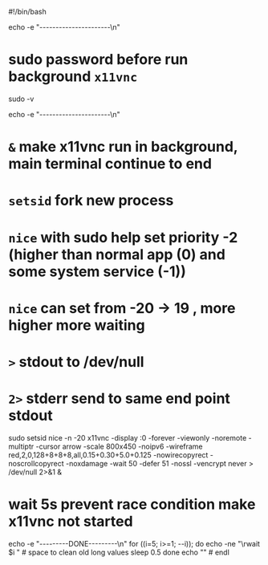 #!/bin/bash

echo -e "----------------------\n"
# sudo password before run background `x11vnc`
sudo -v


echo -e "----------------------\n"
# `&` make x11vnc run in background, main terminal continue to end
# `setsid` fork new process
# `nice` with sudo help set priority -2 (higher than normal app (0) and some system service (-1))
#    `nice` can set from -20 -> 19 , more higher more waiting
# `>` stdout to /dev/null
# `2>` stderr send to same end point stdout

sudo setsid nice -n -20 x11vnc -display :0 -forever -viewonly -noremote -multiptr -cursor arrow -scale 800x450 -noipv6 -wireframe red,2,0,128+8+8+8,all,0.15+0.30+5.0+0.125 -nowirecopyrect -noscrollcopyrect -noxdamage -wait 50 -defer 51 -nossl -vencrypt never > /dev/null 2>&1 &





# wait 5s prevent race condition make x11vnc not started
echo -e "---------DONE---------\n"
for ((i=5; i>=1; --i)); do
    echo -ne "\rwait $i   "   #  space to clean old long values
    sleep 0.5
done
echo ""   # endl


